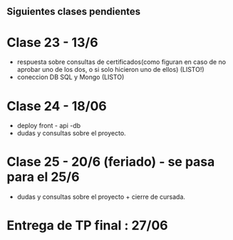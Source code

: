 ## Siguientes clases pendientes

# Clase 23 - 13/6
- respuesta sobre consultas de certificados(como figuran en caso de no aprobar uno de los dos, o si solo hicieron uno de ellos) (LISTO!)
- coneccion DB SQL y Mongo (LISTO)



# Clase 24 - 18/06
- deploy front - api -db 
- dudas y consultas sobre el proyecto.


# Clase 25 - 20/6 (feriado) - se pasa para el 25/6
- dudas y consultas sobre el proyecto + cierre de cursada.

# Entrega de TP final : 27/06

